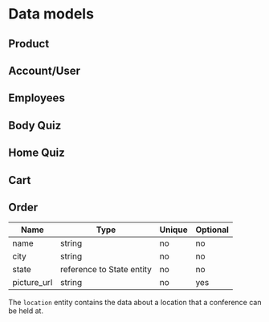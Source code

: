 # Data models

## Product

## Account/User

## Employees

## Body Quiz

## Home Quiz

## Cart

## Order

| Name | Type | Unique | Optional |
|-|-|-|-|
| name | string | no | no |
| city | string | no | no |
| state | reference to State entity | no | no |
| picture_url | string | no | yes |

The `location` entity contains the data about a location
that a conference can be held at.